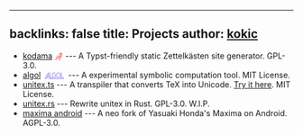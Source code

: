 
---
backlinks: false
title: Projects
author: [kokic](/kokic.md)
---

- [kodama](https://github.com/kokic/kodama) <img src="../assets/kodama.svg" title="kodama" style="height: 1em; vertical-align: middle;" /> --- A Typst-friendly static Zettelkästen site generator. GPL-3.0. 
- [algol](https://github.com/kokic/algol) <img src="../assets/algol.svg" title="kodama" style="height: 1em;vertical-align: middle;" /> --- A experimental symbolic computation tool. MIT License. 
- [unitex.ts](https://github.com/kokic/UniTeX) --- A transpiler that converts TeX into Unicode. [Try it here](https://unitex-web.netlify.app). MIT License. 
- [unitex.rs](https://github.com/indekkusu4/unitex-rs) --- Rewrite unitex in Rust. GPL-3.0. W.I.P.
- [maxima android](https://github.com/kokic/maxima-android) --- A neo fork of Yasuaki Honda's Maxima on Android. AGPL-3.0. 
